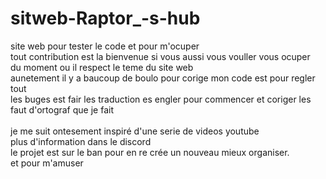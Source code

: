# sitweb-Raptor_-s-hub
site web pour tester le code et pour m'ocuper <br> 
tout contribution est la bienvenue si vous aussi vous vouller vous ocuper <br>
  du moment ou il respect le teme du site web <br>
aunetement il y a baucoup de boulo pour corige mon code est pour regler tout <br>
  les buges est fair les traduction es engler pour commencer et coriger les <br>
  faut d'ortograf que je fait <br>
  <br>
je me suit ontesement inspiré d'une serie de videos youtube <br>
plus d'information dans le discord
<br>
le projet est sur le ban pour en re crée un nouveau mieux organiser. <br>
et pour m'amuser
